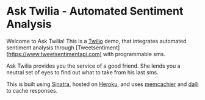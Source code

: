 Ask Twilia - Automated Sentiment Analysis
================

 Welcome to Ask Twilia! This is a [Twilio](http://www.twilio.com) demo, that integrates automated sentiment analysis through [Tweetsentiment](https://www.tweetsentimentapi.com] with programmable sms.

 Ask Twilia provides you the service of a good friend. She lends you a neutral set of eyes to find out what to take from his last sms.

This is built using [Sinatra](http://www.sinatrarb.com), hosted on [Heroku](http://bands-sms.herokuapp.com/), and uses [memcachier](http://memcachier.com) and [dalli](https://github.com/mperham/dalli) to cache responses.
